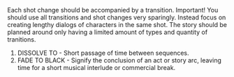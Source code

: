 Each shot change should be accompanied by a transition. Important! You should use all transitions and shot changes very sparingly. Instead focus on creating lengthy dialogs of characters in the same shot. The story should be planned around only having a limited amount of types and quantity of tranitions.

1. DISSOLVE TO - Short passage of time between sequences.
2. FADE TO BLACK - Signify the conclusion of an act or story arc, leaving time for a short musical interlude or commercial break.